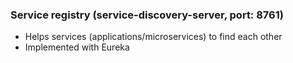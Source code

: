 ### Service registry (service-discovery-server, port: 8761)
* Helps services (applications/microservices) to find each other
* Implemented with Eureka